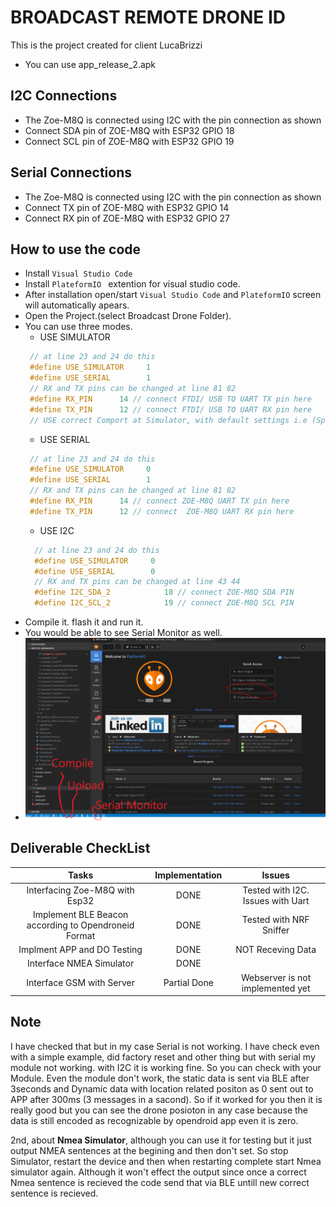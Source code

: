 # BROADCAST REMOTE DRONE ID
This is the project created for client LucaBrizzi
* You can use app_release_2.apk

## I2C Connections
* The Zoe-M8Q is connected using I2C with the pin connection as shown
* Connect SDA pin of ZOE-M8Q with ESP32 GPIO 18
* Connect SCL pin of ZOE-M8Q with ESP32 GPIO 19


## Serial Connections
* The Zoe-M8Q is connected using I2C with the pin connection as shown
* Connect TX pin of ZOE-M8Q with ESP32 GPIO 14
* Connect RX pin of ZOE-M8Q with ESP32 GPIO 27




## How to use the code
* Install  `Visual Studio Code`
* Install `PlateformIO ` extention for visual studio code.
* After installation open/start  `Visual Studio Code` and `PlateformIO` screen will automatically apears.
* Open the Project.(select Broadcast Drone Folder).
* You can use three modes. 
  * USE SIMULATOR
   ```cpp
    // at line 23 and 24 do this
    #define USE_SIMULATOR     1
    #define USE_SERIAL        1
    // RX and TX pins can be changed at line 81 82
    #define RX_PIN      14 // connect FTDI/ USB TO UART TX pin here
    #define TX_PIN      12 // connect FTDI/ USB TO UART RX pin here
    // USE correct Comport at Simulator, with default settings i.e (Speed = 9600)
   ```
  * USE SERIAL
   ```cpp
    // at line 23 and 24 do this
    #define USE_SIMULATOR     0
    #define USE_SERIAL        1
    // RX and TX pins can be changed at line 81 82
    #define RX_PIN      14 // connect ZOE-M8Q UART TX pin here
    #define TX_PIN      12 // connect  ZOE-M8Q UART RX pin here
   ```
  * USE I2C
  ```cpp
    // at line 23 and 24 do this
    #define USE_SIMULATOR     0
    #define USE_SERIAL        0
    // RX and TX pins can be changed at line 43 44
    #define I2C_SDA_2            18 // connect ZOE-M8Q SDA PIN
    #define I2C_SCL_2            19 // connect ZOE-M8Q SCL PIN
   ```
* Compile it. flash it and run it. 
* You would be able to see Serial Monitor as well.
* ![](/Images/Image1.png)

 
## Deliverable CheckList
|                         Tasks                        | Implementation |               Issues              |
|:----------------------------------------------------:|:--------------:|:---------------------------------:|
|            Interfacing Zoe-M8Q with Esp32            |      DONE      | Tested with I2C. Issues with Uart |
| Implement BLE Beacon according to Opendroneid Format |      DONE      |      Tested with NRF Sniffer      |
|              Implment APP and DO Testing             |      DONE      |         NOT Receving Data         |
|               Interface  NMEA Simulator              |      DONE      |                                   |
|               Interface GSM with Server              |  Partial Done  |  Webserver is not implemented yet |

## Note
I have checked that but in my case Serial is not working. I have check even with a simple example, did factory reset and other thing but with serial my module not working. with I2C it is working fine. So you can check with your Module. Even the module don't work, the static data is sent via BLE after 3seconds and Dynamic data with location related positon as 0 sent out to APP after 300ms (3 messages in a sacond). So if it worked for you then it is really good but you can see the drone posioton in any case because the data is still encoded as recognizable by opendroid app even it is zero.

2nd, about **Nmea Simulator**, although you can use it for testing but it just output NMEA sentences at the begining and then don't set. So stop Simulator, restart the device and then when restarting complete start Nmea simulator again. Although it won't effect the output since once a correct Nmea sentence is recieved the code send that via BLE untill new correct sentence is recieved.
